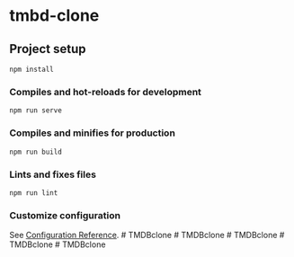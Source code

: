 # tmbd-clone

## Project setup
```
npm install
```

### Compiles and hot-reloads for development
```
npm run serve
```

### Compiles and minifies for production
```
npm run build
```

### Lints and fixes files
```
npm run lint
```

### Customize configuration
See [Configuration Reference](https://cli.vuejs.org/config/).
#   T M D B c l o n e  
 #   T M D B c l o n e  
 #   T M D B c l o n e  
 #   T M D B c l o n e  
 #   T M D B c l o n e  
 